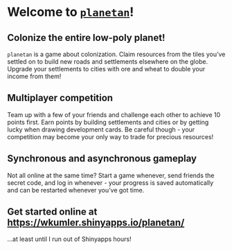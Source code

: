 Welcome to [`planetan`](https://wkumler.shinyapps.io/planetan/)!
================

## Colonize the entire low-poly planet!

`planetan` is a game about colonization. Claim resources from the tiles
you’ve settled on to build new roads and settlements elsewhere on the
globe. Upgrade your settlements to cities with ore and wheat to double
your income from them!

## Multiplayer competition

Team up with a few of your friends and challenge each other to achieve
10 points first. Earn points by building settlements and cities or by
getting lucky when drawing development cards. Be careful though - your
competition may become your only way to trade for precious resources!

## Synchronous and asynchronous gameplay

Not all online at the same time? Start a game whenever, send friends the
secret code, and log in whenever - your progress is saved automatically
and can be restarted whenever you’ve got time.

## Get started online at <https://wkumler.shinyapps.io/planetan/>

…at least until I run out of Shinyapps hours!
